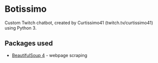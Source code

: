 # Botissimo
Custom Twitch chatbot, created by Curtissimo41 (twitch.tv/curtissimo41) using Python 3.

## Packages used

* [BeautifulSoup 4](https://www.crummy.com/software/BeautifulSoup/) - webpage scraping
